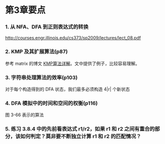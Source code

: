 # 第3章要点

### 1. 从 NFA、DFA 到正则表达式的转换

http://courses.engr.illinois.edu/cs373/sp2009/lectures/lect_08.pdf

### 2. KMP 及其扩展算法(p87)

参考 matrix 的博文 [KMP算法详解](http://www.matrix67.com/blog/archives/115)。文中提供了例子，比较容易理解。

### 3. 字符串处理算法的效率(p103)

对于每个构造得到的 DFA 状态，我们最多必须构造 4|r| 个新状态

### 4. DFA 模拟中的时间和空间的权衡(p116)

图 3-66 表示的算法

### 5. 练习 3.8.4 中的先前看表达式 r1/r2，如果 r1 和 r2 之间有重合的部分，该如何判定？莫非要不断独立计算 r1 和 r2 的匹配情况？ 